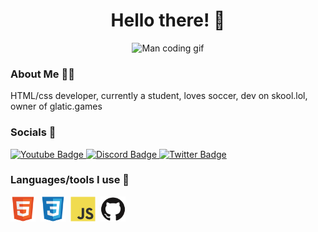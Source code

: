 <div align="center">
  <h1>Hello there! 👋</h1>
  <img src="https://media4.giphy.com/media/qgQUggAC3Pfv687qPC/giphy.gif" alt="Man coding gif"/>
 </div>
 
 ### About Me 👨‍💻
HTML/css developer, currently a student, loves soccer, dev on skool.lol, owner of glatic.games

### Socials 📩
<div id="badges">
  <a href="https://www.youtube.com/@Boopeer">
    <img src="https://img.shields.io/badge/YouTube-red?style=for-the-badge&logo=youtube&logoColor=white" alt="Youtube Badge"/>
  </a>
  <a href="https://dsc.gg/offical-glatic-games">
    <img src="https://img.shields.io/badge/Discord Server-7289da?style=for-the-badge&logo=discord&logoColor=white" alt="Discord Badge"/>
  </a>
  <a href="https://twitter.com/">
    <img src="https://img.shields.io/badge/Twitter-blue?style=for-the-badge&logo=twitter&logoColor=white" alt="Twitter Badge"/>
  </a>
</div>

### Languages/tools I use 🧩
<div>
  <img src="https://raw.githubusercontent.com/devicons/devicon/master/icons/html5/html5-original.svg" title="HTML" alt="HTML" width="40" height="40"/>&nbsp;
  <img src="https://raw.githubusercontent.com/devicons/devicon/1119b9f84c0290e0f0b38982099a2bd027a48bf1/icons/css3/css3-original.svg" title="CSS" alt="CSS" width="40" height="40"/>&nbsp;
  <img src="https://raw.githubusercontent.com/devicons/devicon/1119b9f84c0290e0f0b38982099a2bd027a48bf1/icons/javascript/javascript-original.svg" title="JavaScript" alt="JavaScript" width="40" height="40"/>&nbsp;
  <img src="https://raw.githubusercontent.com/devicons/devicon/1119b9f84c0290e0f0b38982099a2bd027a48bf1/icons/github/github-original.svg" title="GitHub" alt="GitHub" width="40" height="40"/>&nbsp;
</div>
